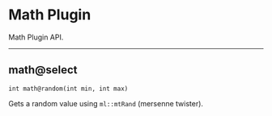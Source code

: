# Math Plugin

Math Plugin API.

---

## math@select

`int math@random(int min, int max)`

Gets a random value using `ml::mtRand` (mersenne twister).